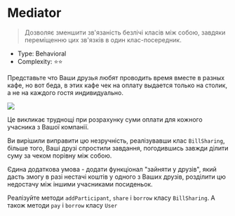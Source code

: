 # Mediator

> Дозволяє зменшити зв'язаність безлічі класів між собою,
> завдяки переміщенню цих зв'язків в один клас-посередник.

- Type: Behavioral
- Complexity: ⭐⭐

Представьте что Ваши друзья любят проводить время вместе в разных кафе, но
вот беда, в этих кафе чек на оплату выдается только на столик, а не на
каждого гостя индивидуально.

![](/assets/friends.png)

Це викликає труднощі при розрахунку суми оплати для кожного учасника з
Вашої компанії.

Ви вирішили виправити цю незручність, реалізувавши клас `BillSharing`,
більше того, Ваші друзі спростили завдання, погодившись завжди ділити суму
за чеком порівну між собою.

Єдина додаткова умова - додати функціонал "зайняти у друзів",
який дасть змогу в разі нестачі коштів у одного з Ваших друзів, розділити
цю недостачу між іншими учасниками посиденьок.

Реалізуйте методи `addParticipant`, `share` і `borrow` класу `BillSharing`.
А також методи `pay` і `borrow` класу `User`